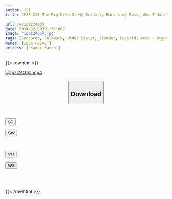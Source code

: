 ```yaml
---
author: j91
title: IPZZ-240 The Big Dick Of My Sexually Harassing Boss, Who I Hate, Hits Me Too Hard...I Was Made To Drink, Got Drunk, And When I Woke Up, I Unexpectedly Found Myself In A Shared Room At A Love Hotel...I Continued To Cum Until Morning Karen Kaede

url: /v/ipzz240pl
date: 2024-02-09T01:53:00Z
image: "ipzz240pl.jpg"
tags: [Censored, Solowork, Older Sister, Slender, Cuckold, Acme · Orgasm	]
maker: [IDEA POCKET]
actress: [ Kaede Karen ]
---
```



{{< rawhtml >}}

<div class="video" data-videoid="rdK2eKZe7LubrR0">
    <a href="javascript:;">
        <img src="/v/ipzz240pl/ipzz240pl.jpg" width="WIDTH" height="HEIGHT" alt="ipzz240pl.mp4" loading="lazy">
    </a>
</div>

<script type="text/javascript" src="https://j91.asia/asset/on-demand-st.js"></script>

<br>
  <link rel="stylesheet" href="https://j91.asia/asset/bs5.css">
  
  <center>
  <button class="btn btn-primary" type="button" data-bs-toggle="collapse" data-bs-target=".multi-collapse" aria-expanded="false" aria-controls="multiCollapseExample1 multiCollapseExample2"><h2>Download</h2></button></center>
</p>
<div class="row">
  <div class="col">
    <div class="collapse multi-collapse" id="multiCollapseExample1">
      <div class="card card-body">
	      	      <br>
<div class="buttons">  
<p><a href="https://streamtape.to/v/rdK2eKZe7LubrR0" target="_blank"><button class="btn-hover color-3"><i class="fa fa-download"></i> ST</button></a></p>
<p><a href="https://flaswish.com/5tt5v1mn0ugy" target="_blank"><button class="btn-hover color-2"><i class="fa fa-download"></i> SW</button></a></p></div>
    </div>
  </div>
</div>
  <div class="col">
    <div class="collapse multi-collapse" id="multiCollapseExample2">
      <div class="card card-body">
	      <br>
<div class="buttons">
<p><a href="javascript:;" target="_blank"><button class="btn-hover color-9"><i class="fa fa-download"></i> VH</button></a></p>
<p><a href="javascript:;" target="_blank"><button class="btn-hover color-8"><i class="fa fa-download"></i> WS</button></a></p></div>
<br><br>
      </div>
    </div>
  </div>
</div>

{{< /rawhtml >}}